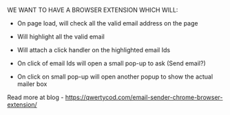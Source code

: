 WE WANT TO HAVE A BROWSER EXTENSION WHICH WILL:

- On page load, will check all the valid email address on the page

- Will highlight all the valid email

- Will attach a click handler on the highlighted email Ids

- On click of email Ids will open a small pop-up to ask (Send email?)

- On click on small pop-up will open another popup to show the actual mailer box

Read more at blog - https://qwertycod.com/email-sender-chrome-browser-extension/

